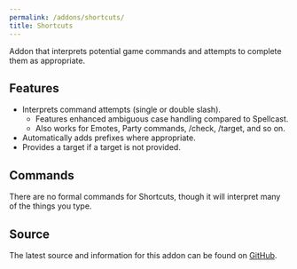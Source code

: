 ```yaml
---
permalink: /addons/shortcuts/
title: Shortcuts
---
```


Addon that interprets potential game commands and attempts to complete them as appropriate.

## Features

* Interprets command attempts (single or double slash).
    * Features enhanced ambiguous case handling compared to Spellcast.
    * Also works for Emotes, Party commands, /check, /target, and so on.
* Automatically adds prefixes where appropriate.
* Provides a target if a target is not provided.

## Commands

There are no formal commands for Shortcuts, though it will interpret many of the things you type.

## Source
The latest source and information for this addon can be found on [GitHub](https://github.com/Windower/Lua/tree/live/addons/shortcuts).